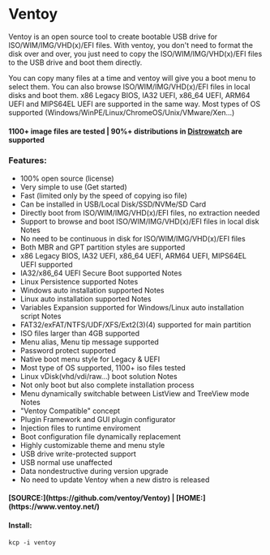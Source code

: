 # Ventoy
Ventoy is an open source tool to create bootable USB drive for ISO/WIM/IMG/VHD(x)/EFI files.
With ventoy, you don't need to format the disk over and over, you just need to copy the ISO/WIM/IMG/VHD(x)/EFI files to the USB drive and boot them directly.        

You can copy many files at a time and ventoy will give you a boot menu to select them.
You can also browse ISO/WIM/IMG/VHD(x)/EFI files in local disks and boot them.
x86 Legacy BIOS, IA32 UEFI, x86_64 UEFI, ARM64 UEFI and MIPS64EL UEFI are supported in the same way.
Most types of OS supported (Windows/WinPE/Linux/ChromeOS/Unix/VMware/Xen...)     

#### 1100+ image files are tested | 90%+ distributions in [Distrowatch](https://distrowatch.com) are supported

### Features:

* 100% open source (license)
* Very simple to use (Get started)
* Fast (limited only by the speed of copying iso file)
* Can be installed in USB/Local Disk/SSD/NVMe/SD Card
* Directly boot from ISO/WIM/IMG/VHD(x)/EFI files, no extraction needed
* Support to browse and boot ISO/WIM/IMG/VHD(x)/EFI files in local disk Notes
* No need to be continuous in disk for ISO/WIM/IMG/VHD(x)/EFI files
* Both MBR and GPT partition styles are supported
* x86 Legacy BIOS, IA32 UEFI, x86_64 UEFI, ARM64 UEFI, MIPS64EL UEFI supported
* IA32/x86_64 UEFI Secure Boot supported Notes
* Linux Persistence supported Notes
* Windows auto installation supported Notes
* Linux auto installation supported Notes
* Variables Expansion supported for Windows/Linux auto installation script Notes
* FAT32/exFAT/NTFS/UDF/XFS/Ext2(3)(4) supported for main partition
* ISO files larger than 4GB supported
* Menu alias, Menu tip message supported
* Password protect supported
* Native boot menu style for Legacy & UEFI
* Most type of OS supported, 1100+ iso files tested
* Linux vDisk(vhd/vdi/raw...) boot solution Notes
* Not only boot but also complete installation process
* Menu dynamically switchable between ListView and TreeView mode Notes
* "Ventoy Compatible" concept
* Plugin Framework and GUI plugin configurator
* Injection files to runtime enviroment
* Boot configuration file dynamically replacement
* Highly customizable theme and menu style
* USB drive write-protected support
* USB normal use unaffected
* Data nondestructive during version upgrade
* No need to update Ventoy when a new distro is released

<h4 align="left">
[SOURCE:](https://github.com/ventoy/Ventoy) | [HOME:](https://www.ventoy.net/)

#### Install:
```
kcp -i ventoy
```

